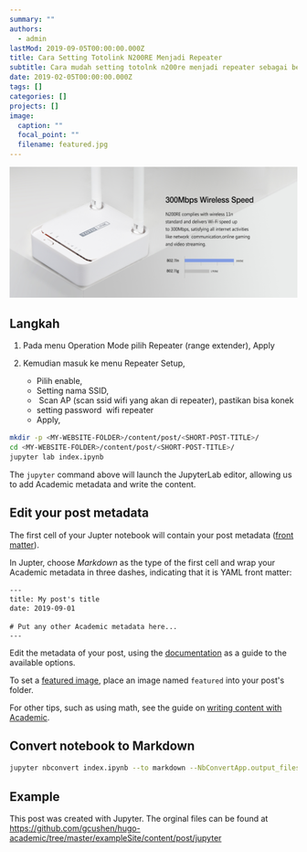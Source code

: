 ```yaml
---
summary: ""
authors:
  - admin
lastMod: 2019-09-05T00:00:00.000Z
title: Cara Setting Totolink N200RE Menjadi Repeater
subtitle: Cara mudah setting totolnk n200re menjadi repeater sebagai berikut
date: 2019-02-05T00:00:00.000Z
tags: []
categories: []
projects: []
image:
  caption: ""
  focal_point: ""
  filename: featured.jpg
---
```





![png](index_1_0.jpg)

## Langkah

<!--StartFragment-->

1. Pada menu Operation Mode pilih Repeater (range extender), Apply
2. Kemudian masuk ke menu Repeater Setup,

   * Pilih enable, 
   * Setting nama SSID, 
   *  Scan AP (scan ssid wifi yang akan di repeater), pastikan bisa konek
   * setting password  wifi repeater
   * Apply,

<!--EndFragment-->

```bash
mkdir -p <MY-WEBSITE-FOLDER>/content/post/<SHORT-POST-TITLE>/
cd <MY-WEBSITE-FOLDER>/content/post/<SHORT-POST-TITLE>/
jupyter lab index.ipynb
```

The `jupyter` command above will launch the JupyterLab editor, allowing us to add Academic metadata and write the content.

## Edit your post metadata

The first cell of your Jupter notebook will contain your post metadata ([front matter](https://sourcethemes.com/academic/docs/front-matter/)).

In Jupter, choose *Markdown* as the type of the first cell and wrap your Academic metadata in three dashes, indicating that it is YAML front matter: 

```
---
title: My post's title
date: 2019-09-01

# Put any other Academic metadata here...
---
```

Edit the metadata of your post, using the [documentation](https://sourcethemes.com/academic/docs/managing-content) as a guide to the available options.

To set a [featured image](https://sourcethemes.com/academic/docs/managing-content/#featured-image), place an image named `featured` into your post's folder.

For other tips, such as using math, see the guide on [writing content with Academic](https://sourcethemes.com/academic/docs/writing-markdown-latex/). 

## Convert notebook to Markdown

```bash
jupyter nbconvert index.ipynb --to markdown --NbConvertApp.output_files_dir=.
```

## Example

This post was created with Jupyter. The orginal files can be found at https://github.com/gcushen/hugo-academic/tree/master/exampleSite/content/post/jupyter